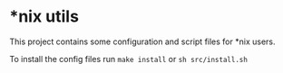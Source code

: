 # \*nix utils

This project contains some configuration and script files for \*nix users.

To install the config files run `make install` or `sh src/install.sh`
